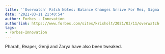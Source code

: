```yaml
---
title: '‘Overwatch’ Patch Notes: Balance Changes Arrive For Mei, Sigma And Others'
date: "2021-03-11 21:40:54"
author: Forbes - Innovation
authorlink: https://www.forbes.com/sites/krisholt/2021/03/11/overwatch-patch-notes-balance-changes-arrive-for-mei-sigma-and-others/
tags:
- Forbes-Innovation
---
```

Pharah, Reaper, Genji and Zarya have also been tweaked.